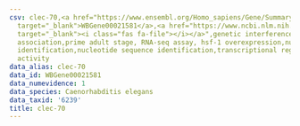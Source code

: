 ```yaml
---
csv: clec-70,<a href="https://www.ensembl.org/Homo_sapiens/Gene/Summary?db=core;g=WBGene00021581"
  target="_blank">WBGene00021581</a>,<a href="https://www.ncbi.nlm.nih.gov/pubmed/30894454"
  target="_blank"><i class="fas fa-file"></i></a>",genetic interference,functional
  association,prime adult stage, RNA-seq assay, hsf-1 overexpression,nucleotide sequence
  identification,nucleotide sequence identification,transcriptional regulation,up-regulates
  activity
data_alias: clec-70
data_id: WBGene00021581
data_numevidence: 1
data_species: Caenorhabditis elegans
data_taxid: '6239'
title: clec-70
---
```

